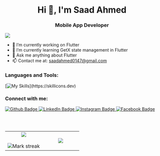  <h1 align="center">Hi 👋, I'm Saad Ahmed</h1>
<h3 align="center">Mobile App Developer</h3>
 
<div align="left">
  
[![](https://visitcount.itsvg.in/api?id=saadahmed0147&icon=3&color=6)](https://github.com/saadahmed0147)
  
</div>

- 🔭 I’m currently working on Flutter
- 🌱 I’m currently learning GetX state management in Flutter
- 💬 Ask me anything about Flutter 
- 📫 Contact me at: saadahmed0147@gmail.com


### Languages and Tools:
[![My Skills](https://skillicons.dev/icons?i=html,css,js,react,dart,flutter,git,github,postman,)](https://skillicons.dev)

### Connect with me:

 
<div id="badges">
  <a href="https://github.com/SaadAhmed0147">
    <img src="https://img.shields.io/badge/Github-white?style=for-the-badge&logo=Github&logoColor=black" alt="Github Badge"/>
  </a>
  <a href="https://www.linkedin.com/in/saadahmed0147/">
    <img src="https://img.shields.io/badge/LinkedIn-blue?style=for-the-badge&logo=linkedin&logoColor=white" alt="LinkedIn Badge"/>
  </a>
  <a href="https://www.instagram.com/saadahmed0147">
    <img src="https://img.shields.io/badge/Instagram-purple?style=for-the-badge&logo=instagram&logoColor=white" alt="Instagram Badge"/>
  </a>
   <a href="https://www.facebook.com/saadahmed0147">
    <img src="https://img.shields.io/badge/Facebook-blue?style=for-the-badge&logo=facebook&logoColor=white" alt="Facebook Badge"/>
  </a>
</div>

 <br></br>

<table align="center">
<tr border="none">
<td width="50%" align="center">
  
  <img  align="center"  src="https://github-readme-stats.vercel.app/api?username=saadahmed0147&theme=dark&show_icons=true&include_all_commits=true&count_private=true" />
  <br></br>
  <img  title="🔥 Get streak stats for your profile at git.io/streak-stats" alt="Mark streak" src="https://github-readme-streak-stats.herokuapp.com/?user=saadahmed0147&theme=dark&hide_border=false" /> 
</td>

<td width="50%" align="center">

  <img  align="center"  src="https://github-readme-stats.anuraghazra1.vercel.app/api/top-langs/?username=saadahmed0147&theme=dark&hide_border=false&no-bg=true&no-frame=true&langs_count=10"/>
  
  </td>
</tr>
</table>
